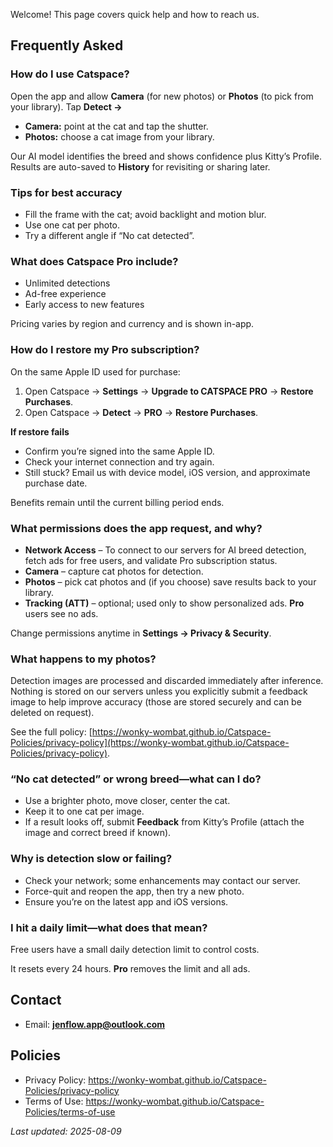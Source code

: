 Welcome! This page covers quick help and how to reach us.

## Frequently Asked
### How do I use Catspace?
Open the app and allow **Camera** (for new photos) or **Photos** (to pick from your library).
Tap **Detect →**
* **Camera:** point at the cat and tap the shutter.
* **Photos:** choose a cat image from your library.

Our AI model identifies the breed and shows confidence plus Kitty’s Profile.
Results are auto-saved to **History** for revisiting or sharing later.

### Tips for best accuracy
* Fill the frame with the cat; avoid backlight and motion blur.
* Use one cat per photo.
* Try a different angle if “No cat detected”.

### What does Catspace Pro include?
* Unlimited detections
* Ad-free experience
* Early access to new features

Pricing varies by region and currency and is shown in-app.

### How do I restore my Pro subscription?
On the same Apple ID used for purchase:
1.  Open Catspace → **Settings** → **Upgrade to CATSPACE PRO** → **Restore Purchases**.
2.  Open Catspace → **Detect** → **PRO** → **Restore Purchases**.

**If restore fails**
* Confirm you’re signed into the same Apple ID.
* Check your internet connection and try again.
* Still stuck? Email us with device model, iOS version, and approximate purchase date.

Benefits remain until the current billing period ends.

### What permissions does the app request, and why?
* **Network Access** – To connect to our servers for AI breed detection, fetch ads for free users, and validate Pro subscription status.
* **Camera** – capture cat photos for detection.
* **Photos** – pick cat photos and (if you choose) save results back to your library.
* **Tracking (ATT)** – optional; used only to show personalized ads. **Pro** users see no ads.

Change permissions anytime in **Settings → Privacy & Security**.

### What happens to my photos?
Detection images are processed and discarded immediately after inference.
Nothing is stored on our servers unless you explicitly submit a feedback image to help improve accuracy (those are stored securely and can be deleted on request).

See the full policy: [https://wonky-wombat.github.io/Catspace-Policies/privacy-policy](https://wonky-wombat.github.io/Catspace-Policies/privacy-policy).

### “No cat detected” or wrong breed—what can I do?
* Use a brighter photo, move closer, center the cat.
* Keep it to one cat per image.
* If a result looks off, submit **Feedback** from Kitty’s Profile (attach the image and correct breed if known).

### Why is detection slow or failing?
* Check your network; some enhancements may contact our server.
* Force-quit and reopen the app, then try a new photo.
* Ensure you’re on the latest app and iOS versions.

### I hit a daily limit—what does that mean?
Free users have a small daily detection limit to control costs.

It resets every 24 hours. **Pro** removes the limit and all ads.

## Contact
- Email: **jenflow.app@outlook.com**

## Policies
- Privacy Policy: https://wonky-wombat.github.io/Catspace-Policies/privacy-policy
- Terms of Use: https://wonky-wombat.github.io/Catspace-Policies/terms-of-use

_Last updated: 2025-08-09_